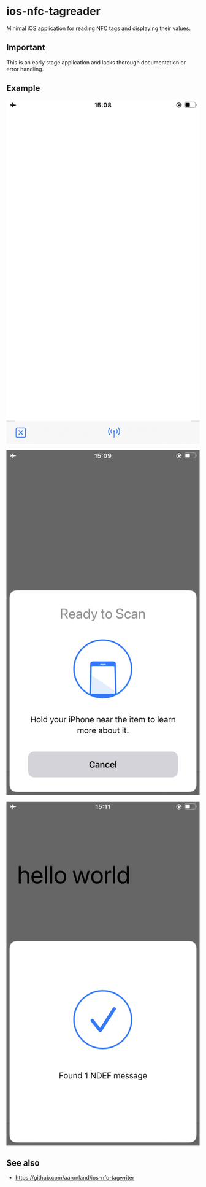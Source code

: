 # ios-nfc-tagreader

Minimal iOS application for reading NFC tags and displaying their values.

## Important

This is an early stage application and lacks thorough documentation or error handling.

## Example

![](images/tagreader.png)

![](images/tagreader-scan.png)

![](images/tagreader-success.png)

## See also

* https://github.com/aaronland/ios-nfc-tagwriter